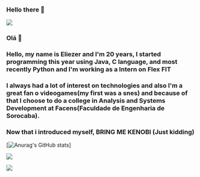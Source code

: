 ### Hello there 👋

![](https://media.giphy.com/media/Nx0rz3jtxtEre/giphy.gif)

### Olá 👋

### Hello, my name is Eliezer and I'm 20 years, I started programming this year using Java, C language, and most recently Python and I'm working as a Intern on Flex FIT
### I always had a lot of interest on technologies and also I'm a great fan o videogames(my first was a snes) and because of that I choose to do a college in Analysis and Systems Development at Facens(Faculdade de Engenharia de Sorocaba).

### Now that i introduced myself, BRING ME KENOBI (Just kidding)

[![Anurag's GitHub stats](https://github-readme-stats.vercel.app/api?username=Eliazin&amp;layout=compact&amp;langs_count=7&amp;theme=dark)]

![](https://github-readme-stats.vercel.app/api/top-langs/?username=Eliazin&amp;layout=compact&amp;langs_count=7&amp;theme=dark)

![](https://media.giphy.com/media/UIeLsVh8P64G4/giphy.gif)
